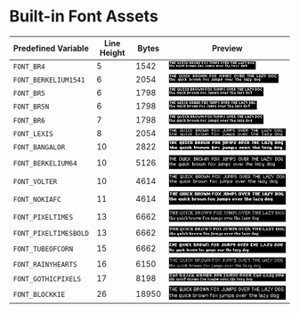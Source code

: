 # Built-in Font Assets
| Predefined Variable | Line Height | Bytes | Preview |
|---|---|---|---|
| `FONT_BR4` | 5 | 1542 | ![FONT_BR4](font_images/FONT_BR4.png) |
| `FONT_BERKELIUM1541` | 6 | 2054 | ![FONT_BERKELIUM1541](font_images/FONT_BERKELIUM1541.png) |
| `FONT_BR5` | 6 | 1798 | ![FONT_BR5](font_images/FONT_BR5.png) |
| `FONT_BR5N` | 6 | 1798 | ![FONT_BR5N](font_images/FONT_BR5N.png) |
| `FONT_BR6` | 7 | 1798 | ![FONT_BR6](font_images/FONT_BR6.png) |
| `FONT_LEXIS` | 8 | 2054 | ![FONT_LEXIS](font_images/FONT_LEXIS.png) |
| `FONT_BANGALOR` | 10 | 2822 | ![FONT_BANGALOR](font_images/FONT_BANGALOR.png) |
| `FONT_BERKELIUM64` | 10 | 5126 | ![FONT_BERKELIUM64](font_images/FONT_BERKELIUM64.png) |
| `FONT_VOLTER` | 10 | 4614 | ![FONT_VOLTER](font_images/FONT_VOLTER.png) |
| `FONT_NOKIAFC` | 11 | 4614 | ![FONT_NOKIAFC](font_images/FONT_NOKIAFC.png) |
| `FONT_PIXELTIMES` | 13 | 6662 | ![FONT_PIXELTIMES](font_images/FONT_PIXELTIMES.png) |
| `FONT_PIXELTIMESBOLD` | 13 | 6662 | ![FONT_PIXELTIMESBOLD](font_images/FONT_PIXELTIMESBOLD.png) |
| `FONT_TUBEOFCORN` | 15 | 6662 | ![FONT_TUBEOFCORN](font_images/FONT_TUBEOFCORN.png) |
| `FONT_RAINYHEARTS` | 16 | 6150 | ![FONT_RAINYHEARTS](font_images/FONT_RAINYHEARTS.png) |
| `FONT_GOTHICPIXELS` | 17 | 8198 | ![FONT_GOTHICPIXELS](font_images/FONT_GOTHICPIXELS.png) |
| `FONT_BLOCKKIE` | 26 | 18950 | ![FONT_BLOCKKIE](font_images/FONT_BLOCKKIE.png) |
